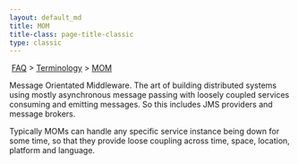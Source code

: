 ```yaml
---
layout: default_md
title: MOM 
title-class: page-title-classic
type: classic
---
```


 [FAQ](faq) > [Terminology](terminology) > [MOM](mom)


Message Orientated Middleware. The art of building distributed systems using mostly asynchronous message passing with loosely coupled services consuming and emitting messages. So this includes JMS providers and message brokers.

Typically MOMs can handle any specific service instance being down for some time, so that they provide loose coupling across time, space, location, platform and language.

